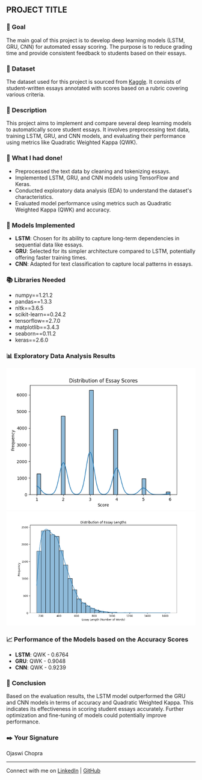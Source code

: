 ## **PROJECT TITLE**

### 🎯 **Goal**

The main goal of this project is to develop deep learning models (LSTM, GRU, CNN) for automated essay scoring. The purpose is to reduce grading time and provide consistent feedback to students based on their essays.

### 🧵 **Dataset**

The dataset used for this project is sourced from [Kaggle](https://www.kaggle.com/competitions/learning-agency-lab-automated-essay-scoring-2/code). It consists of student-written essays annotated with scores based on a rubric covering various criteria.

### 🧾 **Description**

This project aims to implement and compare several deep learning models to automatically score student essays. It involves preprocessing text data, training LSTM, GRU, and CNN models, and evaluating their performance using metrics like Quadratic Weighted Kappa (QWK).

### 🧮 **What I had done!**

- Preprocessed the text data by cleaning and tokenizing essays.
- Implemented LSTM, GRU, and CNN models using TensorFlow and Keras.
- Conducted exploratory data analysis (EDA) to understand the dataset's characteristics.
- Evaluated model performance using metrics such as Quadratic Weighted Kappa (QWK) and accuracy.

### 🚀 **Models Implemented**

- **LSTM**: Chosen for its ability to capture long-term dependencies in sequential data like essays.
- **GRU**: Selected for its simpler architecture compared to LSTM, potentially offering faster training times.
- **CNN**: Adapted for text classification to capture local patterns in essays.

### 📚 **Libraries Needed**

- numpy==1.21.2
- pandas==1.3.3
- nltk==3.6.5
- scikit-learn==0.24.2
- tensorflow==2.7.0
- matplotlib==3.4.3
- seaborn==0.11.2
- keras==2.6.0

### 📊 **Exploratory Data Analysis Results**

![Distribution of Essay Scores](<../Images/Score Distribution.png>)
![Distribution of Essay Length](<../Images/Length Distribution.png>)

### 📈 **Performance of the Models based on the Accuracy Scores**

- **LSTM**: QWK - 0.6764
- **GRU**: QWK - 0.9048
- **CNN**: QWK - 0.9239


### 📢 **Conclusion**

Based on the evaluation results, the LSTM model outperformed the GRU and CNN models in terms of accuracy and Quadratic Weighted Kappa. This indicates its effectiveness in scoring student essays accurately. Further optimization and fine-tuning of models could potentially improve performance.

### ✒️ **Your Signature**

Ojaswi Chopra

---

Connect with me on [LinkedIn](https://www.linkedin.com/ojaswichopra) | [GitHub](https://github.com/ojaswichopra)
